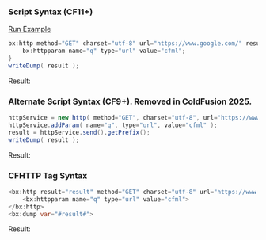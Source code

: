 ### Script Syntax (CF11+)



<a href="https://try.boxlang.io/?code=eJwtjEEOwiAQAM%2Fyis2e9GC5mjbcNH7AD1DcFhMQCotojH8XU08zh8mMz94yR%2FDENlwVnk8XBGN1ysQKC0%2F7A0JJTuEvy72UtdZuDmF21JngJUKiXFyLVyK8xWZcr1En7eGuPSlcEPgVm7QZwkO70txM3uEgPqKmG9Ox%2BLj972A3iC9hPzS%2B" target="_blank">Run Example</a>

```java
bx:http method="GET" charset="utf-8" url="https://www.google.com/" result="result" {
	bx:httpparam name="q" type="url" value="cfml";
}
writeDump( result );

```

Result: 

### Alternate Script Syntax (CF9+). Removed in ColdFusion 2025.




```java
httpService = new http( method="GET", charset="utf-8", url="https://www.google.com/" );
httpService.addParam( name="q", type="url", value="cfml" );
result = httpService.send().getPrefix();
writeDump( result );

```

Result: 

### CFHTTP Tag Syntax




```java
<bx:http result="result" method="GET" charset="utf-8" url="https://www.google.com/">
    <bx:httpparam name="q" type="url" value="cfml">
</bx:http>
<bx:dump var="#result#">
```

Result: 

